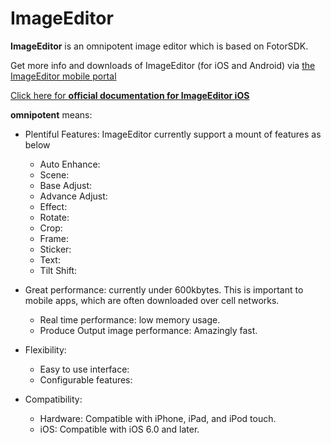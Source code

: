 # ImageEditor

**ImageEditor** is an omnipotent image editor which is based on FotorSDK.

Get more info and downloads of ImageEditor (for iOS and Android) via [the ImageEditor mobile portal](https://github.com/koluray?tab=repositories)

[Click here for **official documentation for ImageEditor iOS**](https://github.com/koluray/ImageEditor-ios/wiki)

**omnipotent** means:

* Plentiful Features: ImageEditor currently support a mount of features as below
	* Auto Enhance:
	* Scene:
	* Base Adjust:
	* Advance Adjust:
	* Effect:
	* Rotate:
	* Crop:
	* Frame:
	* Sticker:
	* Text:
	* Tilt Shift:

* Great performance: currently under 600kbytes. This is important to mobile apps, which are often downloaded over cell networks.
	* Real time performance: low memory usage.
	* Produce Output image performance: Amazingly fast.


* Flexibility:
	* Easy to use interface: 
	* Configurable features:

* Compatibility: 
	* Hardware: Compatible with iPhone, iPad, and iPod touch.
	* iOS: Compatible with iOS 6.0 and later.
